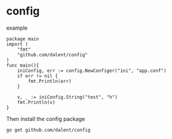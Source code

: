 # config
example
```
package main
import (
	"fmt"
	"github.com/dalent/config"
)
func main(){
    iniConfig, err := config.NewConfiger("ini", "app.conf")
    if err != nil {
        fmt.Println(err)
    }   

    v, _ := iniConfig.String("test", "h")
    fmt.Println(v)
}
```
Then install the config package
```
go get github.com/dalent/config
```
